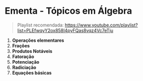 # Ementa - Tópicos em Álgebra

> Playlist recomendada: https://www.youtube.com/playlist?list=PLEfwqyY2ox858I4pyFQas8vqz4Vc7eTju

1. **Operações elementares**
2. **Frações**
3. **Produtos Notáveis**
4. **Fatoração**
5. **Potenciação**
6. **Radiciação**
7. **Equações básicas**
